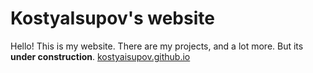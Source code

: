 # KostyaIsupov's website

Hello! This is my website. There are my projects, and a lot more. But its **under construction**.
<a href="kostyaisupov.github.io">kostyaisupov.github.io</a>
